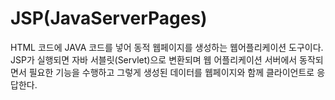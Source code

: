 <h1>JSP(JavaServerPages)</h1>

HTML 코드에 JAVA 코드를 넣어 동적 웹페이지를 생성하는 웹어플리케이션 도구이다. 
JSP가 실행되면 자바 서블릿(Servlet)으로 변환되며 웹 어플리케이션 서버에서 동작되면서 필요한 기능을 수행하고 
그렇게 생성된 데이터를 웹페이지와 함께 클라이언트로 응답한다.

